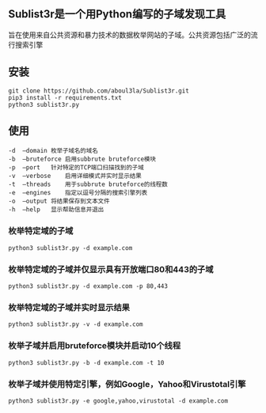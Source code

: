 
## Sublist3r是一个用Python编写的子域发现工具
旨在使用来自公共资源和暴力技术的数据枚举网站的子域。公共资源包括广泛的流行搜索引擎

## 安装
```
git clone https://github.com/aboul3la/Sublist3r.git
pip3 install -r requirements.txt
python3 sublist3r.py
```
## 使用
```
-d	—domain	枚举子域名的域名
-b	—bruteforce	启用subbrute bruteforce模块
-p	—port	针对特定的TCP端口扫描找到的子域
-v	—verbose	启用详细模式并实时显示结果
-t	—threads	用于subbrute bruteforce的线程数
-e	—engines	指定以逗号分隔的搜索引擎列表
-o	—output	将结果保存到文本文件
-h	—help	显示帮助信息并退出
```

### 枚举特定域的子域
`python3 sublist3r.py -d example.com`

### 枚举特定域的子域并仅显示具有开放端口80和443的子域
`python3 sublist3r.py -d example.com -p 80,443`

### 枚举特定域的子域并实时显示结果
`python3 sublist3r.py -v -d example.com`

### 枚举子域并启用bruteforce模块并启动10个线程
`python3 sublist3r.py -b -d example.com -t 10`

### 枚举子域并使用特定引擎，例如Google，Yahoo和Virustotal引擎
`python3 sublist3r.py -e google,yahoo,virustotal -d example.com`
